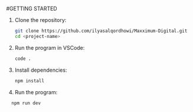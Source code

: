 #GETTING STARTED

1. Clone the repository:

   ```bash
   git clone https://github.com/ilyasalqordhowi/Maxximum-Digital.git
   cd <project-name>
   ```

2. Run the program in VSCode:
   ```sh
   code .
   ```
3. Install dependencies:
    ```sh
   npm install
   ```

5. Run the program:

```sh
  npm run dev
```
